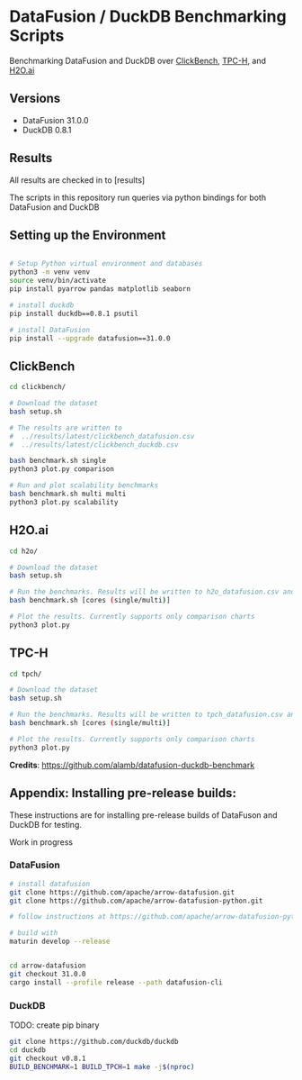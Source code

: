# DataFusion / DuckDB Benchmarking Scripts

Benchmarking DataFusion and DuckDB over [ClickBench](https://benchmark.clickhouse.com), [TPC-H](https://www.tpc.org/tpch/default5.asp), and [H2O.ai](https://h2oai.github.io/db-benchmark/)

## Versions
* DataFusion 31.0.0
* DuckDB 0.8.1

## Results
All results are checked in to [results]

The scripts in this repository run queries via python bindings for both DataFusion and DuckDB

## Setting up the Environment

```bash

# Setup Python virtual environment and databases
python3 -m venv venv
source venv/bin/activate
pip install pyarrow pandas matplotlib seaborn

# install duckdb
pip install duckdb==0.8.1 psutil

# install DataFusion
pip install --upgrade datafusion==31.0.0

```

## ClickBench

```bash
cd clickbench/

# Download the dataset
bash setup.sh

# The results are written to
#  ../results/latest/clickbench_datafusion.csv
#  ../results/latest/clickbench_duckdb.csv

bash benchmark.sh single
python3 plot.py comparison

# Run and plot scalability benchmarks
bash benchmark.sh multi multi
python3 plot.py scalability
```

## H2O.ai

```bash
cd h2o/

# Download the dataset
bash setup.sh

# Run the benchmarks. Results will be written to h2o_datafusion.csv and h2o_duckdb.csv
bash benchmark.sh [cores (single/multi)]

# Plot the results. Currently supports only comparison charts
python3 plot.py
```

## TPC-H

```bash
cd tpch/

# Download the dataset
bash setup.sh

# Run the benchmarks. Results will be written to tpch_datafusion.csv and tpch_duckdb.csv
bash benchmark.sh [cores (single/multi)]

# Plot the results. Currently supports only comparison charts
python3 plot.py
```

**Credits**: https://github.com/alamb/datafusion-duckdb-benchmark


## Appendix: Installing pre-release builds:

These instructions are for installing pre-release builds of DataFuson
and DuckDB for testing.

Work in progress


### DataFusion

```bash
# install datafusion
git clone https://github.com/apache/arrow-datafusion.git
git clone https://github.com/apache/arrow-datafusion-python.git

# follow instructions at https://github.com/apache/arrow-datafusion-python to build and install datafusion-python

# build with
maturin develop --release


cd arrow-datafusion
git checkout 31.0.0
cargo install --profile release --path datafusion-cli
```

### DuckDB

TODO: create pip binary
```bash
git clone https://github.com/duckdb/duckdb
cd duckdb
git checkout v0.8.1
BUILD_BENCHMARK=1 BUILD_TPCH=1 make -j$(nproc)
```
